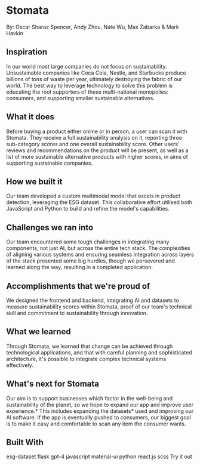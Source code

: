 # Stomata
By: Oscar Sharaz Spencer, Andy Zhou, Nate Wu, Max Zabarka & Mark Havkin

## Inspiration
In our world most large companies do not focus on sustainability. Unsustainable companies like Coca Cola, Nestle, and Starbucks produce billions of tons of waste per year, ultimately destroying the fabric of our world. The best way to leverage technology to solve this problem is educating the root supporters of these multi-national monopolies: consumers, and supporting smaller sustainable alternatives.

## What it does
Before buying a product either online or in person, a user can scan it with Stomata. They receive a full sustainability analysis on it, reporting three sub-category scores and one overall sustainability score. Other users’ reviews and recommendations on the product will be present, as well as a list of more sustainable alternative products with higher scores, in aims of supporting sustainable companies.

## How we built it
Our team developed a custom multimodal model that excels in product detection, leveraging the ESG dataset. This collaborative effort utilised both JavaScript and Python to build and refine the model's capabilities.

## Challenges we ran into
Our team encountered some tough challenges in integrating many components, not just AI, but across the entire tech stack. The complexities of aligning various systems and ensuring seamless integration across layers of the stack presented some big hurdles, though we persevered and learned along the way, resulting in a completed application.

## Accomplishments that we're proud of
We designed the frontend and backend, integrating AI and datasets to measure sustainability scores within Stomata, proof of our team's technical skill and commitment to sustainability through innovation.

## What we learned
Through Stomata, we learned that change can be achieved through technological applications, and that with careful planning and sophisticated architecture, it's possible to integrate complex technical systems effectively.

## What's next for Stomata
Our aim is to support businesses which factor in the well-being and sustainability of the planet, so we hope to expand our app and improve user experience.* This includes expanding the datasets* used and improving our AI software. If the app is eventually pushed to consumers, our biggest goal is to make it easy and comfortable to scan any item the consumer wants.

## Built With
esg-dataset
flask
gpt-4
javascript
material-ui
python
react.js
scss
Try it out
